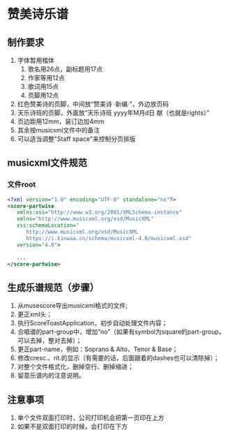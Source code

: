 # 赞美诗乐谱

## 制作要求
1. 字体暂用楷体
   1. 歌名用26点，副标题用17点
   2. 作家等用12点
   3. 歌词用15点
   4. 页脚用12点
2. 红色赞美诗的页脚，中间放“赞美诗 ·新编·”，外边放页码
3. 天乐诗班的页脚，外面放“天乐诗班 yyyy年M月d日 献（也就是rights）”
4. 页边距用12mm，装订边加4mm
5. 其余按musicxml文件中的备注
6. 可以适当调整"Staff space"来控制分页排版

## musicxml文件规范
### 文件root
``` xml
<?xml version="1.0" encoding="UTF-8" standalone="no"?>
<score-partwise
   xmlns:xsi="http://www.w3.org/2001/XMLSchema-instance"
   xmlns="http://www.musicxml.org/xsd/MusicXML"
   xsi:schemaLocation="
      http://www.musicxml.org/xsd/MusicXML
      https://i.kinwaa.cn/schema/musicxml-4.0/musicxml.xsd"
   version="4.0">

   ...
</score-partwise>
```

## 生成乐谱规范（步骤）
1. 从musescore导出musicxml格式的文件;
2. 更正xml头；
3. 执行ScoreToastApplication，初步自动处理文件内容；
4. 合唱谱的part-group中，增加“<group-barline>no</group-barline>”（如果有symbol为square的part-group，可以去掉，整对去掉）；
5. 更正part-name，例如：Soprano&#xA0;&amp;&#xA0;Alto、Tenor&#xA0;&amp;&#xA0;Base；
6. 修改cresc.、rit.的显示（有需要的话，后面跟着的dashes也可以清除掉）；
7. 对整个文件格式化，删掉空行、删掉缩进；
8. 留意乐谱内的注意说明。

## 注意事项
1. 单个文件双面打印时，公司打印机会把第一页印在上方
2. 如果不是双面打印的时候，会打印在下方
